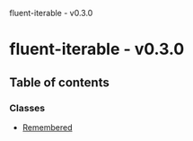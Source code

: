 fluent-iterable - v0.3.0

# fluent-iterable - v0.3.0

## Table of contents

### Classes

- [Remembered](classes/remembered.md)
